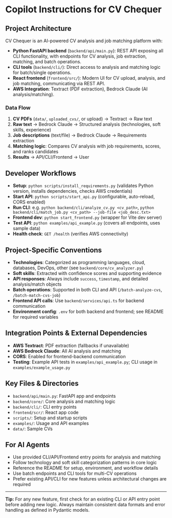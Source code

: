 
# Copilot Instructions for CV Chequer

## Project Architecture
CV Chequer is an AI-powered CV analysis and job matching platform with:
- **Python FastAPI backend** (`backend/api/main.py`): REST API exposing all CLI functionality, with endpoints for CV analysis, job extraction, matching, and batch operations.
- **CLI tools** (`backend/cli/`): Direct access to analysis and matching logic for batch/single operations.
- **React frontend** (`frontend/src/`): Modern UI for CV upload, analysis, and job matching, communicating via REST API.
- **AWS Integration**: Textract (PDF extraction), Bedrock Claude (AI analysis/matching).

### Data Flow
1. **CV PDFs** (`data/`, `uploaded_cvs/`, or upload) → Textract → Raw text
2. **Raw text** → Bedrock Claude → Structured analysis (technologies, soft skills, experience)
3. **Job descriptions** (text/file) → Bedrock Claude → Requirements extraction
4. **Matching logic**: Compares CV analysis with job requirements, scores, and ranks candidates
5. **Results** → API/CLI/Frontend → User

## Developer Workflows
- **Setup**: `python scripts/install_requirements.py` (validates Python version, installs dependencies, checks AWS credentials)
- **Start API**: `python scripts/start_api.py` (configurable, auto-reload, CORS enabled)
- **Run CLI**: e.g. `python backend/cli/analyze_cv.py <cv_path>`, `python backend/cli/match_job.py <cv_path> --job-file <job_desc.txt>`
- **Frontend dev**: `python start_frontend.py` (wrapper for Vite dev server)
- **Test API**: `python examples/api_example.py` (covers all endpoints, uses sample data)
- **Health check**: `GET /health` (verifies AWS connectivity)

## Project-Specific Conventions
- **Technologies**: Categorized as programming languages, cloud, databases, DevOps, other (see `backend/core/cv_analyzer.py`)
- **Soft skills**: Extracted with confidence scores and supporting evidence
- **API responses**: Always include `success`, `timestamp`, and detailed analysis/match objects
- **Batch operations**: Supported in both CLI and API (`/batch-analyze-cvs`, `/batch-match-cvs-job`)
- **Frontend API calls**: Use `backend/services/api.ts` for backend communication
- **Environment config**: `.env` for both backend and frontend; see README for required variables

## Integration Points & External Dependencies
- **AWS Textract**: PDF extraction (fallbacks if unavailable)
- **AWS Bedrock Claude**: All AI analysis and matching
- **CORS**: Enabled for frontend-backend communication
- **Testing**: Example API tests in `examples/api_example.py`; CLI usage in `examples/example_usage.py`

## Key Files & Directories
- `backend/api/main.py`: FastAPI app and endpoints
- `backend/core/`: Core analysis and matching logic
- `backend/cli/`: CLI entry points
- `frontend/scr/`: React app code
- `scripts/`: Setup and startup scripts
- `examples/`: Usage and API examples
- `data/`: Sample CVs

## For AI Agents
- Use provided CLI/API/Frontend entry points for analysis and matching
- Follow technology and soft skill categorization patterns in core logic
- Reference the README for setup, environment, and workflow details
- Use batch endpoints and CLI tools for multi-CV operations
- Prefer existing API/CLI for new features unless architectural changes are required

---
**Tip:** For any new feature, first check for an existing CLI or API entry point before adding new logic. Always maintain consistent data formats and error handling as defined in Pydantic models.
